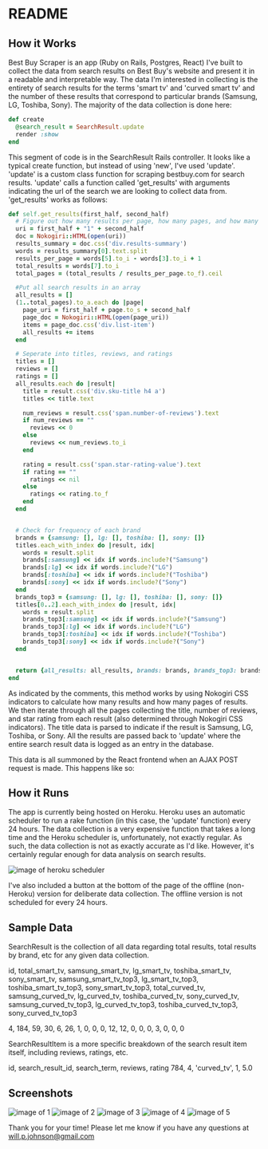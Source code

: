 # README

## How it Works

Best Buy Scraper is an app (Ruby on Rails, Postgres, React) I've built to collect the data from search results on Best Buy's website and present it in a readable and interpretable way. The data I'm interested in collecting is the entirety of search results for the terms 'smart tv' and 'curved smart tv' and the number of these results that correspond to particular brands (Samsung, LG, Toshiba, Sony). The majority of the data collection is done here:

```ruby
def create
  @search_result = SearchResult.update
  render :show
end
```
This segment of code is in the SearchResult Rails controller. It looks like a typical create function, but instead of using 'new', I've used 'update'. 'update' is a custom class function for scraping bestbuy.com for search results. 'update' calls a function called 'get_results' with arguments indicating the url of the search we are looking to collect data from. 'get_results' works as follows:

```ruby
def self.get_results(first_half, second_half)
  # Figure out how many results per page, how many pages, and how many total results
  uri = first_half + "1" + second_half
  doc = Nokogiri::HTML(open(uri))
  results_summary = doc.css('div.results-summary')
  words = results_summary[0].text.split
  results_per_page = words[5].to_i - words[3].to_i + 1
  total_results = words[7].to_i
  total_pages = (total_results / results_per_page.to_f).ceil

  #Put all search results in an array
  all_results = []
  (1..total_pages).to_a.each do |page|
    page_uri = first_half + page.to_s + second_half
    page_doc = Nokogiri::HTML(open(page_uri))
    items = page_doc.css('div.list-item')
    all_results += items
  end

  # Seperate into titles, reviews, and ratings
  titles = []
  reviews = []
  ratings = []
  all_results.each do |result|
    title = result.css('div.sku-title h4 a')
    titles << title.text

    num_reviews = result.css('span.number-of-reviews').text
    if num_reviews == ""
      reviews << 0
    else
      reviews << num_reviews.to_i
    end

    rating = result.css('span.star-rating-value').text
    if rating == ""
      ratings << nil
    else
      ratings << rating.to_f
    end
  end


  # Check for frequency of each brand
  brands = {samsung: [], lg: [], toshiba: [], sony: []}
  titles.each_with_index do |result, idx|
    words = result.split
    brands[:samsung] << idx if words.include?("Samsung")
    brands[:lg] << idx if words.include?("LG")
    brands[:toshiba] << idx if words.include?("Toshiba")
    brands[:sony] << idx if words.include?("Sony")
  end
  brands_top3 = {samsung: [], lg: [], toshiba: [], sony: []}
  titles[0..2].each_with_index do |result, idx|
    words = result.split
    brands_top3[:samsung] << idx if words.include?("Samsung")
    brands_top3[:lg] << idx if words.include?("LG")
    brands_top3[:toshiba] << idx if words.include?("Toshiba")
    brands_top3[:sony] << idx if words.include?("Sony")
  end


  return {all_results: all_results, brands: brands, brands_top3: brands_top3, reviews: reviews, ratings: ratings}
end
```

As indicated by the comments, this method works by using Nokogiri CSS indicators to calculate how many results and how many pages of results. We then iterate through all the pages collecting the title, number of reviews, and star rating from each result (also determined through Nokogiri CSS indicators). The title data is parsed to indicate if the result is Samsung, LG, Toshiba, or Sony. All the results are passed back to 'update' where the entire search result data is logged as an entry in the database.

This data is all summoned by the React frontend when an AJAX POST request is made. This happens like so:

## How it Runs

The app is currently being hosted on Heroku. Heroku uses an automatic scheduler to run a rake function (in this case, the 'update' function) every 24 hours. The data collection is a very expensive function that takes a long time and the Heroku scheduler is, unfortunately, not exactly regular. As such, the data collection is not as exactly accurate as I'd like. However, it's certainly regular enough for data analysis on search results.

![image of heroku scheduler](public/heroku-scheduler.png)

I've also included a button at the bottom of the page of the offline (non-Heroku) version for deliberate data collection. The offline version is not scheduled for every 24 hours.

## Sample Data
SearchResult is the collection of all data regarding total results, total results by brand, etc for any given data collection.

id, total_smart_tv, samsung_smart_tv, lg_smart_tv, toshiba_smart_tv, sony_smart_tv, samsung_smart_tv_top3, lg_smart_tv_top3, toshiba_smart_tv_top3, sony_smart_tv_top3, total_curved_tv, samsung_curved_tv, lg_curved_tv, toshiba_curved_tv, sony_curved_tv, samsung_curved_tv_top3, lg_curved_tv_top3, toshiba_curved_tv_top3, sony_curved_tv_top3

4, 184, 59, 30, 6, 26, 1, 0, 0, 0, 12, 12, 0, 0, 0, 3, 0, 0, 0



SearchResultItem is a more specific breakdown of the search result item itself, including reviews, ratings, etc.

id, search_result_id, search_term, reviews, rating
784, 4, 'curved_tv', 1, 5.0

## Screenshots

![image of 1](public/1.png)
![image of 2](public/2.png)
![image of 3](public/3.png)
![image of 4](public/4.png)
![image of 5](public/5.png)

Thank you for your time! Please let me know if you have any questions at will.p.johnson@gmail.com
